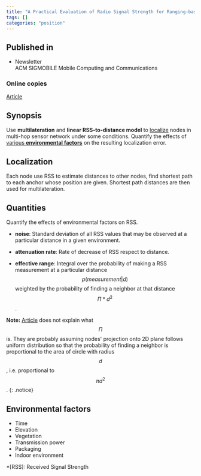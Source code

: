 ```yaml
---
title: "A Practical Evaluation of Radio Signal Strength for Ranging-based Localization (2007)"
tags: []
categories: "position"
---
```


## Published in
- Newsletter  
ACM SIGMOBILE Mobile Computing and Communications 

### Online copies
[Article][article_link]

## Synopsis
Use **multilateration** and **linear RSS-to-distance model** to [localize](#localization) nodes in multi-hop sensor network under some conditions. Quantify the effects of [various **environmental factors**](#environmental-factors) on the resulting localization error.

## Localization
Each node use RSS to estimate distances to other nodes, find shortest path to each anchor whose position are given. Shortest path distances are then used for multilateration.

## Quantities
Quantify the effects of environmental factors on RSS.
- **noise**: Standard deviation of all RSS values that may be observed at a particular distance in a given environment.

- **attenuation rate**: Rate of decrease of RSS respect to distance.

- **effective range**: Integral over the probability of making a RSS measurement at a particular distance 
$$p(\mathit{measurement}| d)$$ weighted by the probability of finding a neighbor at that distance $$\Pi * d^2$$.

**Note:** [Article](article_link) does not explain what $$\Pi$$ is. They are probably assuming nodes' projection onto 2D plane follows uniform distribution so that the probability of finding a neighbor is proportional to the area of circle with radius $$d$$, i.e. proportional to $$\pi d^2$$.
{: .notice}

## Environmental factors
- Time
- Elevation
- Vegetation
- Transmission power
- Packaging
- Indoor environment

[article_link]: http://www.chriskarlof.com/papers/whitehouse07practical.pdf

*[RSS]: Received Signal Strength